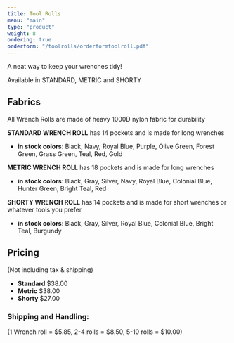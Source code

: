 ```yaml
---
title: Tool Rolls
menu: "main"
type: "product"
weight: 8
ordering: true
orderform: "/toolrolls/orderformtoolroll.pdf"
---
```


A neat way to keep your wrenches tidy!

 
Available in STANDARD, METRIC and SHORTY

## Fabrics

All Wrench Rolls are made of heavy 1000D nylon fabric for durability

**STANDARD WRENCH ROLL** has 14 pockets and is made for long wrenches

* **in stock colors**: Black, Navy, Royal Blue, Purple, Olive Green, Forest Green, Grass Green, Teal, Red, Gold

**METRIC WRENCH ROLL** has 18 pockets and is made for long wrenches

* **in stock colors**: Black, Gray, Silver, Navy, Royal Blue, Colonial Blue, Hunter Green, Bright Teal, Red

**SHORTY WRENCH ROLL** has 14 pockets and is made for short wrenches or whatever tools you prefer

* **in stock colors**: Black, Gray, Silver, Royal Blue, Colonial Blue, Bright Teal, Burgundy

## Pricing

(Not including tax & shipping)

* **Standard** $38.00
* **Metric** $38.00
* **Shorty** $27.00

### Shipping and Handling:

(1 Wrench roll = $5.85, 2-4 rolls = $8.50, 5-10 rolls = $10.00)

